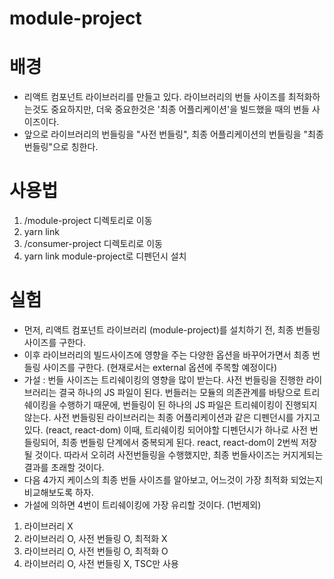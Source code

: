 # module-project

# 배경

- 리액트 컴포넌트 라이브러리를 만들고 있다. 라이브러리의 번들 사이즈를 최적화하는것도 중요하지만, 더욱 중요한것은 '최종 어플리케이션'을 빌드했을 때의 번들 사이즈이다.
- 앞으로 라이브러리의 번들링을 "사전 번들링", 최종 어플리케이션의 번들링을 "최종 번들링"으로 칭한다.

# 사용법

1. /module-project 디렉토리로 이동
2. yarn link
3. /consumer-project 디렉토리로 이동
4. yarn link module-project로 디펜던시 설치

# 실험

- 먼저, 리액트 컴포넌트 라이브러리 (module-project)를 설치하기 전, 최종 번들링 사이즈를 구한다.
- 이후 라이브러리의 빌드사이즈에 영향을 주는 다양한 옵션을 바꾸어가면서 최종 번들링 사이즈를 구한다. (현재로서는 external 옵션에 주목할 예정이다)
- 가설 : 번들 사이즈는 트리쉐이킹의 영향을 많이 받는다. 사전 번들링을 진행한 라이브러리는 결국 하나의 JS 파일이 된다. 번들러는 모듈의 의존관계를 바탕으로 트리쉐이킹을 수행하기 때문에, 번들링이 된 하나의 JS 파일은 트리쉐이킹이 진행되지 않는다. 사전 번들링된 라이브러리는 최종 어플리케이션과 같은 디펜던시를 가지고 있다. (react, react-dom) 이때, 트리쉐이킹 되어야할 디펜던시가 하나로 사전 번들링되어, 최종 번들링 단계에서 중복되게 된다. react, react-dom이 2번씩 저장될 것이다. 따라서 오히려 사전번들링을 수행했지만, 최종 번들사이즈는 커지게되는 결과를 초래할 것이다.
- 다음 4가지 케이스의 최종 번들 사이즈를 알아보고, 어느것이 가장 최적화 되었는지 비교해보도록 하자.
- 가설에 의하면 4번이 트리쉐이킹에 가장 유리할 것이다. (1번제외)

1. 라이브러리 X
2. 라이브러리 O, 사전 번들링 O, 최적화 X
3. 라이브러리 O, 사전 번들링 O, 최적화 O
4. 라이브러리 O, 사전 번들링 X, TSC만 사용
